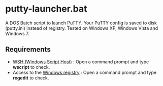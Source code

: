 putty-launcher.bat
==================

A DOS Batch script to launch [PuTTY](http://www.chiark.greenend.org.uk/~sgtatham/putty/).
Your PuTTY config is saved to disk (putty.ini) instead of registry.
Tested on Windows XP, Windows Vista and Windows 7.

Requirements
------------

* [WSH (Windows Script Host)](http://support.microsoft.com/kb/232211) : Open a command prompt and type **wscript** to check.
* Access to the [Windows registry](http://support.microsoft.com/kb/256986) : Open a command prompt and type **regedit** to check.